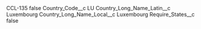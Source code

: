 <?xml version="1.0" encoding="UTF-8"?>
<CustomMetadata xmlns="http://soap.sforce.com/2006/04/metadata" xmlns:xsi="http://www.w3.org/2001/XMLSchema-instance" xmlns:xsd="http://www.w3.org/2001/XMLSchema">
    <label>CCL-135</label>
    <protected>false</protected>
    <values>
        <field>Country_Code__c</field>
        <value xsi:type="xsd:string">LU</value>
    </values>
    <values>
        <field>Country_Long_Name_Latin__c</field>
        <value xsi:type="xsd:string">Luxembourg</value>
    </values>
    <values>
        <field>Country_Long_Name_Local__c</field>
        <value xsi:type="xsd:string">Luxembourg</value>
    </values>
    <values>
        <field>Require_States__c</field>
        <value xsi:type="xsd:boolean">false</value>
    </values>
</CustomMetadata>
